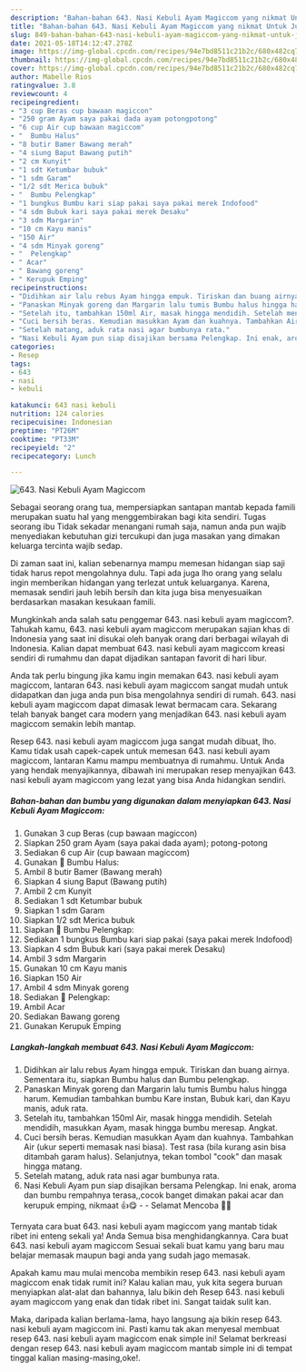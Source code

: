 ```yaml
---
description: "Bahan-bahan 643. Nasi Kebuli Ayam Magiccom yang nikmat Untuk Jualan"
title: "Bahan-bahan 643. Nasi Kebuli Ayam Magiccom yang nikmat Untuk Jualan"
slug: 849-bahan-bahan-643-nasi-kebuli-ayam-magiccom-yang-nikmat-untuk-jualan
date: 2021-05-18T14:12:47.278Z
image: https://img-global.cpcdn.com/recipes/94e7bd8511c21b2c/680x482cq70/643-nasi-kebuli-ayam-magiccom-foto-resep-utama.jpg
thumbnail: https://img-global.cpcdn.com/recipes/94e7bd8511c21b2c/680x482cq70/643-nasi-kebuli-ayam-magiccom-foto-resep-utama.jpg
cover: https://img-global.cpcdn.com/recipes/94e7bd8511c21b2c/680x482cq70/643-nasi-kebuli-ayam-magiccom-foto-resep-utama.jpg
author: Mabelle Rios
ratingvalue: 3.8
reviewcount: 4
recipeingredient:
- "3 cup Beras cup bawaan magiccon"
- "250 gram Ayam saya pakai dada ayam potongpotong"
- "6 cup Air cup bawaan magiccom"
- "  Bumbu Halus"
- "8 butir Bamer Bawang merah"
- "4 siung Baput Bawang putih"
- "2 cm Kunyit"
- "1 sdt Ketumbar bubuk"
- "1 sdm Garam"
- "1/2 sdt Merica bubuk"
- "  Bumbu Pelengkap"
- "1 bungkus Bumbu kari siap pakai saya pakai merek Indofood"
- "4 sdm Bubuk kari saya pakai merek Desaku"
- "3 sdm Margarin"
- "10 cm Kayu manis"
- "150 Air"
- "4 sdm Minyak goreng"
- "  Pelengkap"
- " Acar"
- " Bawang goreng"
- " Kerupuk Emping"
recipeinstructions:
- "Didihkan air lalu rebus Ayam hingga empuk. Tiriskan dan buang airnya. Sementara itu, siapkan Bumbu halus dan Bumbu pelengkap."
- "Panaskan Minyak goreng dan Margarin lalu tumis Bumbu halus hingga harum. Kemudian tambahkan bumbu Kare instan, Bubuk kari, dan Kayu manis, aduk rata."
- "Setelah itu, tambahkan 150ml Air, masak hingga mendidih. Setelah mendidih, masukkan Ayam, masak hingga bumbu meresap. Angkat."
- "Cuci bersih beras. Kemudian masukkan Ayam dan kuahnya. Tambahkan Air (ukur seperti memasak nasi biasa). Test rasa (bila kurang asin bisa ditambah garam halus). Selanjutnya, tekan tombol &#34;cook&#34; dan masak hingga matang."
- "Setelah matang, aduk rata nasi agar bumbunya rata."
- "Nasi Kebuli Ayam pun siap disajikan bersama Pelengkap. Ini enak, aroma dan bumbu rempahnya terasa,,cocok banget dimakan pakai acar dan kerupuk emping, nikmaat 👍😋  Selamat Mencoba 🙏😊"
categories:
- Resep
tags:
- 643
- nasi
- kebuli

katakunci: 643 nasi kebuli 
nutrition: 124 calories
recipecuisine: Indonesian
preptime: "PT26M"
cooktime: "PT33M"
recipeyield: "2"
recipecategory: Lunch

---
```



![643. Nasi Kebuli Ayam Magiccom](https://img-global.cpcdn.com/recipes/94e7bd8511c21b2c/680x482cq70/643-nasi-kebuli-ayam-magiccom-foto-resep-utama.jpg)

Sebagai seorang orang tua, mempersiapkan santapan mantab kepada famili merupakan suatu hal yang menggembirakan bagi kita sendiri. Tugas seorang ibu Tidak sekadar menangani rumah saja, namun anda pun wajib menyediakan kebutuhan gizi tercukupi dan juga masakan yang dimakan keluarga tercinta wajib sedap.

Di zaman  saat ini, kalian sebenarnya mampu memesan hidangan siap saji tidak harus repot mengolahnya dulu. Tapi ada juga lho orang yang selalu ingin memberikan hidangan yang terlezat untuk keluarganya. Karena, memasak sendiri jauh lebih bersih dan kita juga bisa menyesuaikan berdasarkan masakan kesukaan famili. 



Mungkinkah anda salah satu penggemar 643. nasi kebuli ayam magiccom?. Tahukah kamu, 643. nasi kebuli ayam magiccom merupakan sajian khas di Indonesia yang saat ini disukai oleh banyak orang dari berbagai wilayah di Indonesia. Kalian dapat membuat 643. nasi kebuli ayam magiccom kreasi sendiri di rumahmu dan dapat dijadikan santapan favorit di hari libur.

Anda tak perlu bingung jika kamu ingin memakan 643. nasi kebuli ayam magiccom, lantaran 643. nasi kebuli ayam magiccom sangat mudah untuk didapatkan dan juga anda pun bisa mengolahnya sendiri di rumah. 643. nasi kebuli ayam magiccom dapat dimasak lewat bermacam cara. Sekarang telah banyak banget cara modern yang menjadikan 643. nasi kebuli ayam magiccom semakin lebih mantap.

Resep 643. nasi kebuli ayam magiccom juga sangat mudah dibuat, lho. Kamu tidak usah capek-capek untuk memesan 643. nasi kebuli ayam magiccom, lantaran Kamu mampu membuatnya di rumahmu. Untuk Anda yang hendak menyajikannya, dibawah ini merupakan resep menyajikan 643. nasi kebuli ayam magiccom yang lezat yang bisa Anda hidangkan sendiri.

<!--inarticleads1-->

##### Bahan-bahan dan bumbu yang digunakan dalam menyiapkan 643. Nasi Kebuli Ayam Magiccom:

1. Gunakan 3 cup Beras (cup bawaan magiccon)
1. Siapkan 250 gram Ayam (saya pakai dada ayam); potong-potong
1. Sediakan 6 cup Air (cup bawaan magiccom)
1. Gunakan  📌 Bumbu Halus:
1. Ambil 8 butir Bamer (Bawang merah)
1. Siapkan 4 siung Baput (Bawang putih)
1. Ambil 2 cm Kunyit
1. Sediakan 1 sdt Ketumbar bubuk
1. Siapkan 1 sdm Garam
1. Siapkan 1/2 sdt Merica bubuk
1. Siapkan  📌 Bumbu Pelengkap:
1. Sediakan 1 bungkus Bumbu kari siap pakai (saya pakai merek Indofood)
1. Siapkan 4 sdm Bubuk kari (saya pakai merek Desaku)
1. Ambil 3 sdm Margarin
1. Gunakan 10 cm Kayu manis
1. Siapkan 150 Air
1. Ambil 4 sdm Minyak goreng
1. Sediakan  📌 Pelengkap:
1. Ambil  Acar
1. Sediakan  Bawang goreng
1. Gunakan  Kerupuk Emping




<!--inarticleads2-->

##### Langkah-langkah membuat 643. Nasi Kebuli Ayam Magiccom:

1. Didihkan air lalu rebus Ayam hingga empuk. Tiriskan dan buang airnya. Sementara itu, siapkan Bumbu halus dan Bumbu pelengkap.
1. Panaskan Minyak goreng dan Margarin lalu tumis Bumbu halus hingga harum. Kemudian tambahkan bumbu Kare instan, Bubuk kari, dan Kayu manis, aduk rata.
1. Setelah itu, tambahkan 150ml Air, masak hingga mendidih. Setelah mendidih, masukkan Ayam, masak hingga bumbu meresap. Angkat.
1. Cuci bersih beras. Kemudian masukkan Ayam dan kuahnya. Tambahkan Air (ukur seperti memasak nasi biasa). Test rasa (bila kurang asin bisa ditambah garam halus). Selanjutnya, tekan tombol &#34;cook&#34; dan masak hingga matang.
1. Setelah matang, aduk rata nasi agar bumbunya rata.
1. Nasi Kebuli Ayam pun siap disajikan bersama Pelengkap. Ini enak, aroma dan bumbu rempahnya terasa,,cocok banget dimakan pakai acar dan kerupuk emping, nikmaat 👍😋 -  - Selamat Mencoba 🙏😊




Ternyata cara buat 643. nasi kebuli ayam magiccom yang mantab tidak ribet ini enteng sekali ya! Anda Semua bisa menghidangkannya. Cara buat 643. nasi kebuli ayam magiccom Sesuai sekali buat kamu yang baru mau belajar memasak maupun bagi anda yang sudah jago memasak.

Apakah kamu mau mulai mencoba membikin resep 643. nasi kebuli ayam magiccom enak tidak rumit ini? Kalau kalian mau, yuk kita segera buruan menyiapkan alat-alat dan bahannya, lalu bikin deh Resep 643. nasi kebuli ayam magiccom yang enak dan tidak ribet ini. Sangat taidak sulit kan. 

Maka, daripada kalian berlama-lama, hayo langsung aja bikin resep 643. nasi kebuli ayam magiccom ini. Pasti kamu tak akan menyesal membuat resep 643. nasi kebuli ayam magiccom enak simple ini! Selamat berkreasi dengan resep 643. nasi kebuli ayam magiccom mantab simple ini di tempat tinggal kalian masing-masing,oke!.

